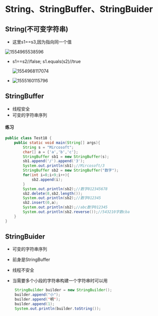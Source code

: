 # String、StringBuffer、StringBuider

## String(不可变字符串)

- 这里s1==s3,因为指向同一个值

![1554965538596](http://ww4.sinaimg.cn/large/006tNc79ly1g4zlks56wlj30q90bhgml.jpg)

- s1==s2//false;       s1.equals(s2)//true

  ![1554968117074](http://ww1.sinaimg.cn/large/006tNc79ly1g4zlkt3gqej30z10bhgmk.jpg)

- ![1555160115796](http://ww1.sinaimg.cn/large/006tNc79ly1g4zlksmnntj30qw0d4q3z.jpg)

## StringBuffer

- 线程安全
- 可变的字符串序列

#### 练习

```java
public class Test18 {
    public static void main(String[] args){
        String s = "Mircosoft";
        char[] a = {'a','b','c'};
        StringBuffer sb1 = new StringBuffer(s);
        sb1.append('/').append('3');
        System.out.println(sb1);//Mircosoft/3
        StringBuffer sb2 = new StringBuffer("数字");
        for(int i=0;i<9;i++){
            sb2.append(i);
        }
        System.out.println(sb2);//数字012345678
        sb2.delete(8,sb2.length());
        System.out.println(sb2);//数字012345
        sb2.insert(0,a);
        System.out.println(sb2);//abc数字012345
        System.out.println(sb2.reverse());//543210字数cba
    }
}
```



## StringBuider

- 可变的字符串序列

- 前身是StringBuffer

- 线程不安全

- 当需要多个小段的字符串构建一个字符串时可以用

  ```java
   StringBuilder builder = new StringBuilder();
   builder.append("小");
   builder.append('明');
   builder.append(1);
   System.out.println(builder.toString());
  ```

## 


